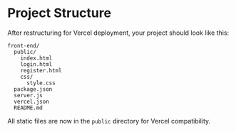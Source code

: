 # Project Structure

After restructuring for Vercel deployment, your project should look like this:

```
front-end/
  public/
    index.html
    login.html
    register.html
    css/
      style.css
  package.json
  server.js
  vercel.json
  README.md
```

All static files are now in the `public` directory for Vercel compatibility.
